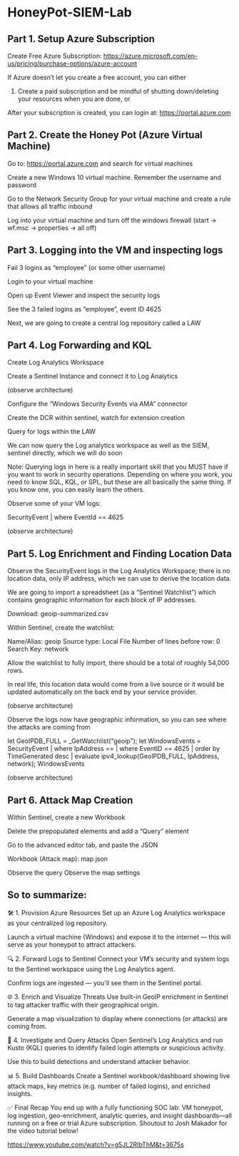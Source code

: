 # HoneyPot-SIEM-Lab

## Part 1. Setup Azure Subscription

Create Free Azure Subscription: https://azure.microsoft.com/en-us/pricing/purchase-options/azure-account

If Azure doesn’t let you create a free account, you can either
1.	Create a paid subscription and be mindful of shutting down/deleting your resources when you are done, or

After your subscription is created, you can login at:
https://portal.azure.com


## Part 2. Create the Honey Pot (Azure Virtual Machine)

Go to: https://portal.azure.com and search for virtual machines

Create a new Windows 10 virtual machine. Remember the username and password

Go to the Network Security Group for your virtual machine and create a rule that allows all traffic inbound

Log into your virtual machine and turn off the windows firewall (start -> wf.msc -> properties -> all off)


## Part 3. Logging into the VM and inspecting logs

Fail 3 logins as “employee” (or some other username)

Login to your virtual machine

Open up Event Viewer and inspect the security logs

See the 3 failed logins as “employee”, event ID 4625

Next, we are going to create a central log repository called a LAW



## Part 4. Log Forwarding and KQL

Create Log Analytics Workspace

Create a Sentinel Instance and connect it to Log Analytics

(observe architecture)

Configure the “Windows Security Events via AMA” connector

Create the DCR within sentinel, watch for extension creation

Query for logs within the LAW


We can now query the Log analytics workspace as well as the SIEM, sentinel directly, which we will do soon

Note: Querying logs in here is a really important skill that you MUST have if you want to work in security operations. Depending on where you work, you need to know SQL, KQL, or SPL, but these are all basically the same thing. If you know one, you can easily learn the others.  

Observe some of your VM logs:

SecurityEvent
| where EventId == 4625

(observe architecture)

## Part 5. Log Enrichment and Finding Location Data

Observe the SecurityEvent logs in the Log Analytics Workspace; there is no location data, only IP address, which we can use to derive the location data.

We are going to import a spreadsheet (as a “Sentinel Watchlist”) which contains geographic information for each block of IP addresses.

Download: geoip-summarized.csv

Within Sentinel, create the watchlist:

Name/Alias: geoip
Source type: Local File
Number of lines before row: 0
Search Key: network

Allow the watchlist to fully import, there should be a total of roughly 54,000 rows.

In real life, this location data would come from a live source or it would be updated automatically on the back end by your service provider.

(observe architecture)

Observe the logs now have geographic information, so you can see where the attacks are coming from

let GeoIPDB_FULL = _GetWatchlist("geoip");
let WindowsEvents = SecurityEvent
    | where IpAddress == <attacker IP address>
    | where EventID == 4625
    | order by TimeGenerated desc
    | evaluate ipv4_lookup(GeoIPDB_FULL, IpAddress, network);
WindowsEvents


(observe architecture)

## Part 6. Attack Map Creation

Within Sentinel, create a new Workbook

Delete the prepopulated elements and add a “Query” element

Go to the advanced editor tab, and paste the JSON

Workbook (Attack map):
map.json

Observe the query
Observe the map settings






## So to summarize:

🛠️ 1. Provision Azure Resources
Set up an Azure Log Analytics workspace as your centralized log repository.

Launch a virtual machine (Windows) and expose it to the internet — this will serve as your honeypot to attract attackers. 

🔍 2. Forward Logs to Sentinel
Connect your VM’s security and system logs to the Sentinel workspace using the Log Analytics agent.

Confirm logs are ingested — you'll see them in the Sentinel portal. 


🌐 3. Enrich and Visualize Threats
Use built-in GeoIP enrichment in Sentinel to tag attacker traffic with their geographical origin.

Generate a map visualization to display where connections (or attacks) are coming from. 


🚨 4. Investigate and Query Attacks
Open Sentinel’s Log Analytics and run Kusto (KQL) queries to identify failed login attempts or suspicious activity.

Use this to build detections and understand attacker behavior. 

📊 5. Build Dashboards
Create a Sentinel workbook/dashboard showing live attack maps, key metrics (e.g. number of failed logins), and enriched insights.

✅ Final Recap
You end up with a fully functioning SOC lab: VM honeypot, log ingestion, geo-enrichment, analytic queries, and insight dashboards—all running on a free or trial Azure subscription. Shoutout to Josh Makador for the video tutorial below!

https://www.youtube.com/watch?v=g5JL2RIbThM&t=3675s


